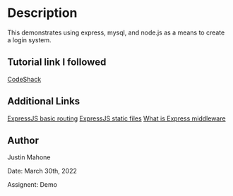 # Description

This demonstrates using express, mysql, and node.js as a means to create a login system.
 
## Tutorial link I followed

[CodeShack](https://codeshack.io/basic-login-system-nodejs-express-mysql/#whatyouwilllearn)

## Additional Links

[ExpressJS basic routing](https://expressjs.com/en/starter/basic-routing.html)
[ExpressJS static files](https://expressjs.com/en/starter/static-files.html)
[What is Express middleware](https://developer.okta.com/blog/2018/09/13/build-and-understand-express-middleware-through-examples#:~:text=Express%20middleware%20are%20functions%20that,compromised%20wholly%20of%20middleware%20functions.)


## Author

Justin Mahone

Date: March 30th, 2022

Assignent: Demo

